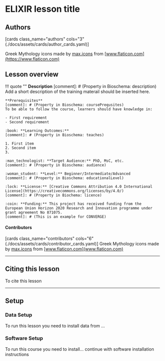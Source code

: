 # ELIXIR lesson title 

## Authors

[cards class_name="authors" cols="3"(./docs/assets/cards/author_cards.yaml)]

Greek Mythology icons made by [max.icons](https://www.flaticon.com/authors/maxicons) from [www.flaticon.com](https://www.flaticon.com)

## Lesson overview

!!! quote ""
    **Description**
    [comment]: # (Property in Bioschema: description)
    Add a short description of the training materail should be inserted here.
    
    **Prerequisites**
    [comment]: # (Property in Bioschema: coursePrequsites)
    To be able to follow the course, learners should have knowledge in:

    - First requirement
    - Second requirement

    :book: **Learning Outcomes:**
    [comment]: # (Property in Bioschema: teaches)

    1. First item  
    2. Second item  
    3. 

    :man_technologist: **Target Audience:** PhD, MsC, etc.
    [comment]: # (Property in Bioschema: audience)

    :woman_student: **Level:** Beginner/Intermediate/Advanced
    [comment]: # (Property in Bioschema: educationalLevel)

    :lock: **License:** [Creative Commons Attribution 4.0 International License](https://creativecommons.org/licenses/by/4.0/)
    [comment]: # (Property in Biochema: licence)
    
    :coin: **Funding:** This project has received funding from the European Union Horizon 2020 Research and Innovation programme under grant agreement No 871075.
    [comment]: # (This is an example for CONVERGE)

#### Contributors

[cards class_name="contributors" cols="6"(./docs/assets/cards/contributor_cards.yaml)]
Greek Mythology icons made by [max.icons](https://www.flaticon.com/authors/maxicons) from [www.flaticon.com](www.flaticon.com)

---
## Citing this lesson
To cite this lesson 

---
## Setup

### Data Setup
To run this lesson you need to install data from …

### Software Setup
To run this course you need to install… continue with software installation instructions


